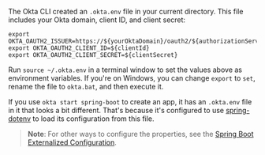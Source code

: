 The Okta CLI created an `.okta.env` file in your current directory. This file includes your Okta domain, client ID, and client secret:

```properties
export OKTA_OAUTH2_ISSUER=https://${yourOktaDomain}/oauth2/${authorizationServerId}
export OKTA_OAUTH2_CLIENT_ID=${clientId}
export OKTA_OAUTH2_CLIENT_SECRET=${clientSecret}
```

Run `source ~/.okta.env` in a terminal window to set the values above as environment variables. If you're on Windows, you can change `export` to `set`, rename the file to `okta.bat`, and then execute it.

If you use `okta start spring-boot` to create an app, it has an `.okta.env` file in it that looks a bit different. That's because it's configured to use [spring-dotenv](https://github.com/paulschwarz/spring-dotenv) to load its configuration from this file.

> **Note**: For other ways to configure the properties, see the [Spring Boot Externalized Configuration](https://docs.spring.io/spring-boot/docs/current/reference/html/features.html#features.external-config).
